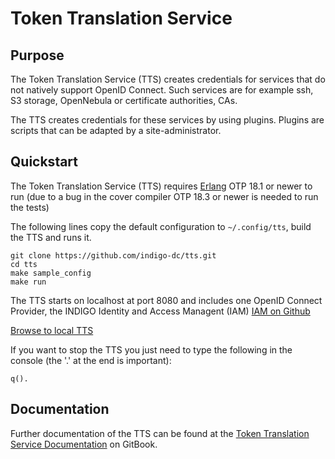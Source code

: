 # Token Translation Service

## Purpose
The Token Translation Service (TTS) creates credentials for services that do
not natively support OpenID Connect. Such services are for example ssh, S3 storage,
OpenNebula or certificate authorities, CAs.

The TTS creates credentials for these services by using plugins. Plugins are scripts
that can be adapted by a site-administrator.

## Quickstart
The Token Translation Service (TTS) requires [Erlang](http://www.erlang.org/) OTP 18.1 or newer to run
(due to a bug in the cover compiler OTP 18.3 or newer is needed to run the tests)

The following lines copy the default configuration
to `~/.config/tts`, build the TTS and runs it.
```
git clone https://github.com/indigo-dc/tts.git
cd tts
make sample_config
make run
```
The TTS starts on localhost at port 8080 and includes one OpenID Connect
Provider, the INDIGO Identity and Access Managent (IAM) [IAM on Github](https://github.com/indigo-iam/iam)

[Browse to local TTS](http://localhost:8080)

If you want to stop the TTS you just need to type the following in the console
(the '.' at the end is important):
```
q().
```

## Documentation
Further documentation of the TTS can be found at the [Token Translation Service
Documentation](https://www.gitbook.com/book/indigo-dc/token-translation-service/details)
on GitBook.
